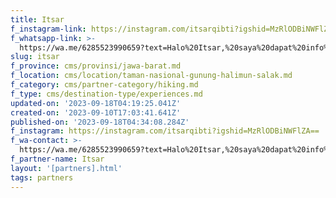 ```yaml
---
title: Itsar
f_instagram-link: https://instagram.com/itsarqibti?igshid=MzRlODBiNWFlZA==
f_whatsapp-link: >-
  https://wa.me/6285523990659?text=Halo%20Itsar,%20saya%20dapat%20info%20dari%20@loocale.id%20dan%20punya%20pertanyaan
slug: itsar
f_province: cms/provinsi/jawa-barat.md
f_location: cms/location/taman-nasional-gunung-halimun-salak.md
f_category: cms/partner-category/hiking.md
f_type: cms/destination-type/experiences.md
updated-on: '2023-09-18T04:19:25.041Z'
created-on: '2023-09-10T17:03:41.641Z'
published-on: '2023-09-18T04:34:08.284Z'
f_instagram: https://instagram.com/itsarqibti?igshid=MzRlODBiNWFlZA==
f_wa-contact: >-
  https://wa.me/6285523990659?text=Halo%20Itsar,%20saya%20dapat%20info%20dari%20@loocale.id%20dan%20punya%20pertanyaan
f_partner-name: Itsar
layout: '[partners].html'
tags: partners
---
```



